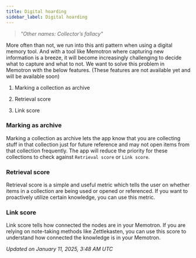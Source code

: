 ```yaml
---
title: Digital hoarding
sidebar_label: Digital hoarding
---
```


> _"Other names: Collector’s fallacy"_

More often than not, we run into this anti pattern when using a digital memory tool. And with a tool like Memotron where capturing new information is a breeze, it will become increasingly challenging to decide what to capture and what to not. We want to solve this problem in Memotron with the below features. (These features are not available yet and will be available soon)

1. Marking a collection as archive

2. Retrieval score

3. Link score

### Marking as archive

Marking a collection as archive lets the app know that you are collecting stuff in that collection just for future reference and may not open items from that collection frequently. The app will reduce the priority for these collections to check against ```Retrieval score``` or ```Link score```.

### Retrieval score

Retrieval score is a simple and useful metric which tells the user on whether items in a collection are being used or opened or referenced. If you want to proactively utilize certain knowledge, you can use this metric.

### Link score

Link score tells how connected the nodes are in your Memotron. If you are relying on note-taking methods like Zettlekasten, you can use this score to understand how connected the knowledge is in your Memotron.

*Updated on January 11, 2025, 3:48 AM UTC*

